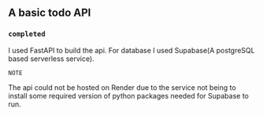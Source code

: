 ## A basic todo API 
### `completed`

I used FastAPI to build the api. For database I used Supabase(A postgreSQL based serverless service). 

`NOTE` 

The api could not be hosted on Render due to the service not being to install some required version of python packages needed for Supabase to run.
